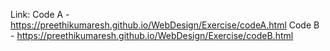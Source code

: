 
Link:
 Code A - https://preethikumaresh.github.io/WebDesign/Exercise/codeA.html
 Code B - https://preethikumaresh.github.io/WebDesign/Exercise/codeB.html
